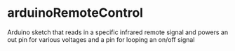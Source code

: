 arduinoRemoteControl
====================

Arduino sketch that reads in a specific infrared remote signal and powers an out pin for various voltages and a pin for looping an on/off signal
